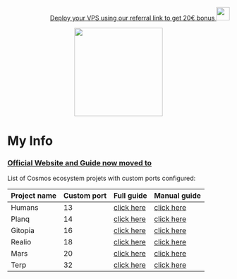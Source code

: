 <p style="font-size:14px" align="right">
<a href="https://hetzner.cloud/?ref=tmLum9o8NxAI" target="_blank">Deploy your VPS using our referral link to get 20€ bonus <img src="https://user-images.githubusercontent.com/50621007/174612278-11716b2a-d662-487e-8085-3686278dd869.png" width="30"/></a>
</p>

<p align="center">
 <img height="200" height="auto" src="https://avatars.githubusercontent.com/u/34649601?v=4">


# My Info
### [Official Website and Guide now moved to ](https://indonode.net/)


List of Cosmos ecosystem projets with custom ports configured:

| Project name | Custom port | Full guide                            | Manual guide                                  |
|--------------|-------------|---------------------------------------|-----------------------------------------------|
| Humans       | 13          | [click here](./humans/README.md)      | [click here](./humans/manual_install.md)      |
| Planq        | 14          | [click here](./planq/README.md)       | [click here](./planq/manual_install.md)       |
| Gitopia      | 16          | [click here](./gitopia/README.md)     | [click here](./gitopia/manual_install.md)     |
| Realio       | 18          | [click here](./realio/README.md)      | [click here](./realio/manual_install.md)      |
| Mars         | 20          | [click here](./mars/README.md)        | [click here](./mars/manual_install.md)        |
| Terp         | 32          | [click here](./terp/README.md)        | [click here](./terp/manual_install.md)        |
